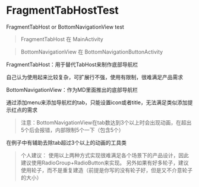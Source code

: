 # FragmentTabHostTest
FragmentTabHost or BottomNavigationView test

> FragmentTabHost 在 MainActivity

> BottomNavigationView 在 BottomNavigationButtonActivity

FragmentTabHost：用于替代TabHost来制作底部导航栏

自己认为使用起来比较复杂，可扩展行不强，使用有限制，很难满足产品需求

BottomNavigationView：作为MD里面推出的底部导航栏

通过添加menu来添加导航栏的tab，只能设置icon或者title，无法满足类似添加提示红点的需求

> 注意：BottomNavigationView在tab数达到3个以上时会出现动画，在超出5个后会报错，内部限制5个一下（包含5个）

在例子中有辅助去除tab超过3个以上的动画的工具类

> 个人建议：
使用以上两种方式实现很难满足各个场景下的产品设计，因此建议使用RadioGroup+RadioButton来实现。
另外如果有好多轮子，建议使用轮子，而不是重复建造（前提是你写的没有轮子好，但是又不介意轮子的大小）
